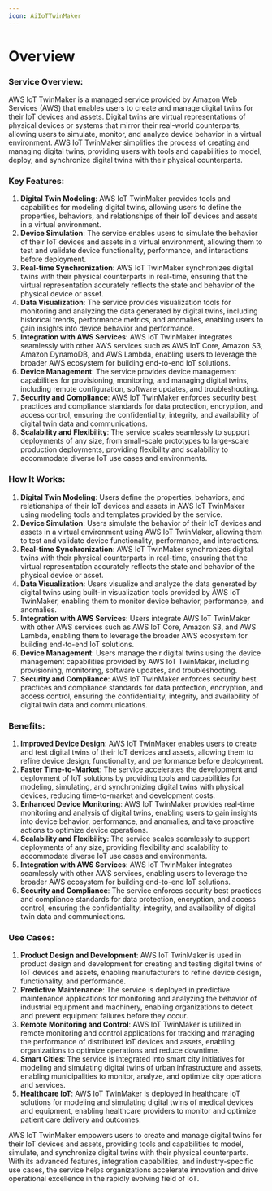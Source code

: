 ```yaml
---
icon: AiIoTTwinMaker
---
```

# Overview

### Service Overview:
AWS IoT TwinMaker is a managed service provided by Amazon Web Services (AWS) that enables users to create and manage digital twins for their IoT devices and assets. Digital twins are virtual representations of physical devices or systems that mirror their real-world counterparts, allowing users to simulate, monitor, and analyze device behavior in a virtual environment. AWS IoT TwinMaker simplifies the process of creating and managing digital twins, providing users with tools and capabilities to model, deploy, and synchronize digital twins with their physical counterparts.

### Key Features:
1. **Digital Twin Modeling**: AWS IoT TwinMaker provides tools and capabilities for modeling digital twins, allowing users to define the properties, behaviors, and relationships of their IoT devices and assets in a virtual environment.
2. **Device Simulation**: The service enables users to simulate the behavior of their IoT devices and assets in a virtual environment, allowing them to test and validate device functionality, performance, and interactions before deployment.
3. **Real-time Synchronization**: AWS IoT TwinMaker synchronizes digital twins with their physical counterparts in real-time, ensuring that the virtual representation accurately reflects the state and behavior of the physical device or asset.
4. **Data Visualization**: The service provides visualization tools for monitoring and analyzing the data generated by digital twins, including historical trends, performance metrics, and anomalies, enabling users to gain insights into device behavior and performance.
5. **Integration with AWS Services**: AWS IoT TwinMaker integrates seamlessly with other AWS services such as AWS IoT Core, Amazon S3, Amazon DynamoDB, and AWS Lambda, enabling users to leverage the broader AWS ecosystem for building end-to-end IoT solutions.
6. **Device Management**: The service provides device management capabilities for provisioning, monitoring, and managing digital twins, including remote configuration, software updates, and troubleshooting.
7. **Security and Compliance**: AWS IoT TwinMaker enforces security best practices and compliance standards for data protection, encryption, and access control, ensuring the confidentiality, integrity, and availability of digital twin data and communications.
8. **Scalability and Flexibility**: The service scales seamlessly to support deployments of any size, from small-scale prototypes to large-scale production deployments, providing flexibility and scalability to accommodate diverse IoT use cases and environments.

### How It Works:
1. **Digital Twin Modeling**: Users define the properties, behaviors, and relationships of their IoT devices and assets in AWS IoT TwinMaker using modeling tools and templates provided by the service.
2. **Device Simulation**: Users simulate the behavior of their IoT devices and assets in a virtual environment using AWS IoT TwinMaker, allowing them to test and validate device functionality, performance, and interactions.
3. **Real-time Synchronization**: AWS IoT TwinMaker synchronizes digital twins with their physical counterparts in real-time, ensuring that the virtual representation accurately reflects the state and behavior of the physical device or asset.
4. **Data Visualization**: Users visualize and analyze the data generated by digital twins using built-in visualization tools provided by AWS IoT TwinMaker, enabling them to monitor device behavior, performance, and anomalies.
5. **Integration with AWS Services**: Users integrate AWS IoT TwinMaker with other AWS services such as AWS IoT Core, Amazon S3, and AWS Lambda, enabling them to leverage the broader AWS ecosystem for building end-to-end IoT solutions.
6. **Device Management**: Users manage their digital twins using the device management capabilities provided by AWS IoT TwinMaker, including provisioning, monitoring, software updates, and troubleshooting.
7. **Security and Compliance**: AWS IoT TwinMaker enforces security best practices and compliance standards for data protection, encryption, and access control, ensuring the confidentiality, integrity, and availability of digital twin data and communications.

### Benefits:
1. **Improved Device Design**: AWS IoT TwinMaker enables users to create and test digital twins of their IoT devices and assets, allowing them to refine device design, functionality, and performance before deployment.
2. **Faster Time-to-Market**: The service accelerates the development and deployment of IoT solutions by providing tools and capabilities for modeling, simulating, and synchronizing digital twins with physical devices, reducing time-to-market and development costs.
3. **Enhanced Device Monitoring**: AWS IoT TwinMaker provides real-time monitoring and analysis of digital twins, enabling users to gain insights into device behavior, performance, and anomalies, and take proactive actions to optimize device operations.
4. **Scalability and Flexibility**: The service scales seamlessly to support deployments of any size, providing flexibility and scalability to accommodate diverse IoT use cases and environments.
5. **Integration with AWS Services**: AWS IoT TwinMaker integrates seamlessly with other AWS services, enabling users to leverage the broader AWS ecosystem for building end-to-end IoT solutions.
6. **Security and Compliance**: The service enforces security best practices and compliance standards for data protection, encryption, and access control, ensuring the confidentiality, integrity, and availability of digital twin data and communications.

### Use Cases:
1. **Product Design and Development**: AWS IoT TwinMaker is used in product design and development for creating and testing digital twins of IoT devices and assets, enabling manufacturers to refine device design, functionality, and performance.
2. **Predictive Maintenance**: The service is deployed in predictive maintenance applications for monitoring and analyzing the behavior of industrial equipment and machinery, enabling organizations to detect and prevent equipment failures before they occur.
3. **Remote Monitoring and Control**: AWS IoT TwinMaker is utilized in remote monitoring and control applications for tracking and managing the performance of distributed IoT devices and assets, enabling organizations to optimize operations and reduce downtime.
4. **Smart Cities**: The service is integrated into smart city initiatives for modeling and simulating digital twins of urban infrastructure and assets, enabling municipalities to monitor, analyze, and optimize city operations and services.
5. **Healthcare IoT**: AWS IoT TwinMaker is deployed in healthcare IoT solutions for modeling and simulating digital twins of medical devices and equipment, enabling healthcare providers to monitor and optimize patient care delivery and outcomes.

AWS IoT TwinMaker empowers users to create and manage digital twins for their IoT devices and assets, providing tools and capabilities to model, simulate, and synchronize digital twins with their physical counterparts. With its advanced features, integration capabilities, and industry-specific use cases, the service helps organizations accelerate innovation and drive operational excellence in the rapidly evolving field of IoT.
